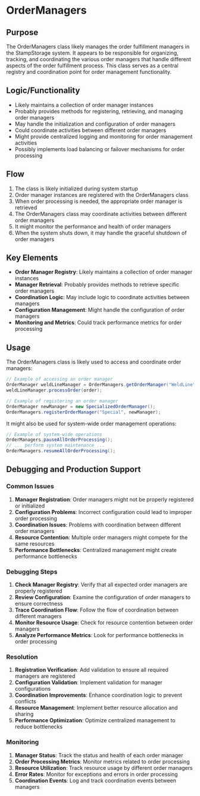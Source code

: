 # OrderManagers

## Purpose
The OrderManagers class likely manages the order fulfillment managers in the StampStorage system. It appears to be responsible for organizing, tracking, and coordinating the various order managers that handle different aspects of the order fulfillment process. This class serves as a central registry and coordination point for order management functionality.

## Logic/Functionality
- Likely maintains a collection of order manager instances
- Probably provides methods for registering, retrieving, and managing order managers
- May handle the initialization and configuration of order managers
- Could coordinate activities between different order managers
- Might provide centralized logging and monitoring for order management activities
- Possibly implements load balancing or failover mechanisms for order processing

## Flow
1. The class is likely initialized during system startup
2. Order manager instances are registered with the OrderManagers class
3. When order processing is needed, the appropriate order manager is retrieved
4. The OrderManagers class may coordinate activities between different order managers
5. It might monitor the performance and health of order managers
6. When the system shuts down, it may handle the graceful shutdown of order managers

## Key Elements
- **Order Manager Registry**: Likely maintains a collection of order manager instances
- **Manager Retrieval**: Probably provides methods to retrieve specific order managers
- **Coordination Logic**: May include logic to coordinate activities between managers
- **Configuration Management**: Might handle the configuration of order managers
- **Monitoring and Metrics**: Could track performance metrics for order processing

## Usage
The OrderManagers class is likely used to access and coordinate order managers:

```java
// Example of accessing an order manager
OrderManager weldLineManager = OrderManagers.getOrderManager("WeldLine");
weldLineManager.processOrder(order);

// Example of registering an order manager
OrderManager newManager = new SpecializedOrderManager();
OrderManagers.registerOrderManager("Special", newManager);
```

It might also be used for system-wide order management operations:

```java
// Example of system-wide operations
OrderManagers.pauseAllOrderProcessing();
// ... perform system maintenance ...
OrderManagers.resumeAllOrderProcessing();
```

## Debugging and Production Support

### Common Issues
1. **Manager Registration**: Order managers might not be properly registered or initialized
2. **Configuration Problems**: Incorrect configuration could lead to improper order processing
3. **Coordination Issues**: Problems with coordination between different order managers
4. **Resource Contention**: Multiple order managers might compete for the same resources
5. **Performance Bottlenecks**: Centralized management might create performance bottlenecks

### Debugging Steps
1. **Check Manager Registry**: Verify that all expected order managers are properly registered
2. **Review Configuration**: Examine the configuration of order managers to ensure correctness
3. **Trace Coordination Flow**: Follow the flow of coordination between different managers
4. **Monitor Resource Usage**: Check for resource contention between order managers
5. **Analyze Performance Metrics**: Look for performance bottlenecks in order processing

### Resolution
1. **Registration Verification**: Add validation to ensure all required managers are registered
2. **Configuration Validation**: Implement validation for manager configurations
3. **Coordination Improvements**: Enhance coordination logic to prevent conflicts
4. **Resource Management**: Implement better resource allocation and sharing
5. **Performance Optimization**: Optimize centralized management to reduce bottlenecks

### Monitoring
1. **Manager Status**: Track the status and health of each order manager
2. **Order Processing Metrics**: Monitor metrics related to order processing
3. **Resource Utilization**: Track resource usage by different order managers
4. **Error Rates**: Monitor for exceptions and errors in order processing
5. **Coordination Events**: Log and track coordination events between managers